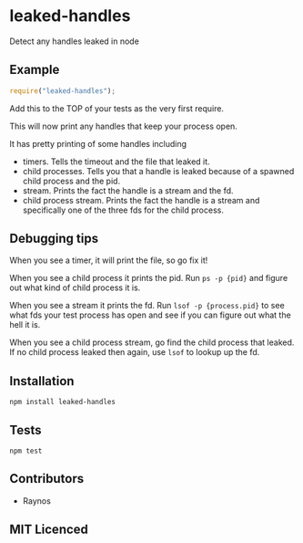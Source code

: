 # leaked-handles

<!--
    [![build status][build-png]][build]
    [![Coverage Status][cover-png]][cover]
    [![Davis Dependency status][dep-png]][dep]
-->

<!-- [![NPM][npm-png]][npm] -->

<!-- [![browser support][test-png]][test] -->

Detect any handles leaked in node

## Example

```js
require("leaked-handles");
```

Add this to the TOP of your tests as the very first require.

This will now print any handles that keep your process open.

It has pretty printing of some handles including

 - timers. Tells the timeout and the file that leaked it.
 - child processes. Tells you that a handle is leaked because
    of a spawned child process and the pid.
 - stream. Prints the fact the handle is a stream and the fd.
 - child process stream. Prints the fact the handle is a stream
    and specifically one of the three fds for the child process.

## Debugging tips

When you see a timer, it will print the file, so go fix it!

When you see a child process it prints the pid. Run `ps -p {pid}`
  and figure out what kind of child process it is.

When you see a stream it prints the fd. Run `lsof -p {process.pid}`
  to see what fds your test process has open and see if you can
  figure out what the hell it is.

When you see a child process stream, go find the child process
  that leaked. If no child process leaked then again, use `lsof`
  to lookup up the fd.

## Installation

`npm install leaked-handles`

## Tests

`npm test`

## Contributors

 - Raynos

## MIT Licenced

  [build-png]: https://secure.travis-ci.org/Raynos/leaked-handles.png
  [build]: https://travis-ci.org/Raynos/leaked-handles
  [cover-png]: https://coveralls.io/repos/Raynos/leaked-handles/badge.png
  [cover]: https://coveralls.io/r/Raynos/leaked-handles
  [dep-png]: https://david-dm.org/Raynos/leaked-handles.png
  [dep]: https://david-dm.org/Raynos/leaked-handles
  [test-png]: https://ci.testling.com/Raynos/leaked-handles.png
  [test]: https://ci.testling.com/Raynos/leaked-handles
  [npm-png]: https://nodei.co/npm/leaked-handles.png?stars&downloads
  [npm]: https://nodei.co/npm/leaked-handles
